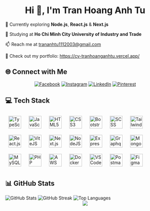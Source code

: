<h1 align="center">Hi 👋, I'm Tran Hoang Anh Tu</h1> 
<p>🌱 Currently exploring <strong>Node.js</strong>, <strong>React.js</strong> & <strong>Next.js</strong></p> 
<p>🔭 Studying at <strong>Ho Chi Minh City University of Industry and Trade</strong></p> 
<p>📫 Reach me at <a href="mailto:trananhtu1112003@gmail.com">trananhtu1112003@gmail.com</a></p> 
<p>💼 Check out my portfolio: <a href="https://cv-tranhoanganhtu.vercel.app/">https://cv-tranhoanganhtu.vercel.app/</a></p>  

## 🌐 Connect with Me
<div align="center">   
  <a href="https://facebook.com/trhgatu"><img src="https://img.shields.io/badge/Facebook-%231877F2.svg?style=for-the-badge&logo=Facebook&logoColor=white" alt="Facebook"/></a>   
  <a href="https://instagram.com/th_atu"><img src="https://img.shields.io/badge/Instagram-%23E4405F.svg?style=for-the-badge&logo=Instagram&logoColor=white" alt="Instagram"/></a>   
  <a href="https://linkedin.com/in/tranhoanganhtu"><img src="https://img.shields.io/badge/LinkedIn-%230077B5.svg?style=for-the-badge&logo=linkedin&logoColor=white" alt="LinkedIn"/></a>   
  <a href="https://pinterest.com/trhgatu"><img src="https://img.shields.io/badge/Pinterest-%23E60023.svg?style=for-the-badge&logo=Pinterest&logoColor=white" alt="Pinterest"/></a> 
</div>  

## 💻 Tech Stack

<div align="left">
  <!-- Frontend Technologies -->
  <img src="https://cdn.jsdelivr.net/npm/devicon/icons/typescript/typescript-original.svg" alt="TypeScript" width="40" height="40" style="margin: 10px;"/>
  <img src="https://cdn.jsdelivr.net/npm/devicon/icons/javascript/javascript-original.svg" alt="JavaScript" width="40" height="40" style="margin: 10px;"/>
  <img src="https://cdn.jsdelivr.net/npm/devicon/icons/html5/html5-original.svg" alt="HTML5" width="40" height="40" style="margin: 10px;"/>
  <img src="https://cdn.jsdelivr.net/npm/devicon/icons/css3/css3-original.svg" alt="CSS3" width="40" height="40" style="margin: 10px;"/>
  <img src="https://cdn.jsdelivr.net/npm/devicon/icons/bootstrap/bootstrap-original.svg" alt="Bootstrap" width="40" height="40" style="margin: 10px;"/>
  <img src="https://cdn.jsdelivr.net/npm/devicon/icons/sass/sass-original.svg" alt="SCSS" width="40" height="40" style="margin: 10px;"/>
  <img src="https://cdn.jsdelivr.net/gh/devicons/devicon@latest/icons/tailwindcss/tailwindcss-original.svg" alt="TailwindCSS" width="40" height="40" style="margin: 10px;" />
  <img src="https://cdn.jsdelivr.net/npm/devicon/icons/react/react-original.svg" alt="React.js" width="40" height="40" style="margin: 10px;"/>
  <img src="https://cdn.jsdelivr.net/gh/devicons/devicon@latest/icons/vitejs/vitejs-original.svg" alt="ViteJS" width="40" height="40" style="margin: 10px;" />
  <img src="https://cdn.jsdelivr.net/npm/devicon/icons/nextjs/nextjs-original.svg" alt="Next.js" width="40" height="40" style="margin: 10px;"/>
  
  <!-- Backend Technologies -->
  <img src="https://cdn.jsdelivr.net/gh/devicons/devicon@latest/icons/nodejs/nodejs-original-wordmark.svg" alt="NodeJS" width="40" height="40" style="margin: 10px;" />
  <img src="https://cdn.jsdelivr.net/gh/devicons/devicon@latest/icons/express/express-original.svg" alt="ExpressJS" width="40" height="40" style="margin: 10px;" />
  <img src="https://cdn.jsdelivr.net/gh/devicons/devicon@latest/icons/graphql/graphql-plain.svg" alt="Graphql" width="40" height="40" style="margin: 10px;" />
  <!-- Databases -->
  <img src="https://cdn.jsdelivr.net/npm/devicon/icons/mongodb/mongodb-original.svg" alt="MongoDB" width="40" height="40" style="margin: 10px;"/>
  <img src="https://cdn.jsdelivr.net/npm/devicon/icons/mysql/mysql-original.svg" alt="MySQL" width="40" height="40" style="margin: 10px;"/>
  <img src="https://cdn.jsdelivr.net/npm/devicon/icons/php/php-original.svg" alt="PHP" width="40" height="40" style="margin: 10px;"/>
  
  <!-- DevOps & Tools -->
  <img src="https://cdn.jsdelivr.net/gh/devicons/devicon@latest/icons/amazonwebservices/amazonwebservices-original-wordmark.svg" alt="AWS" width="40" height="40" style="margin: 10px;" />
  <img src="https://cdn.jsdelivr.net/gh/devicons/devicon@latest/icons/docker/docker-original.svg" alt="Docker" width="40" height="40" style="margin: 10px;" />
  <img src="https://cdn.jsdelivr.net/gh/devicons/devicon@latest/icons/vscode/vscode-original.svg" alt="VSCode" width="40" height="40" style="margin: 10px;" />
  <img src="https://cdn.jsdelivr.net/gh/devicons/devicon@latest/icons/postman/postman-original.svg" alt="Postman" width="40" height="40" style="margin: 10px;" />
  <img src="https://cdn.jsdelivr.net/gh/devicons/devicon@latest/icons/figma/figma-original.svg" alt="Figma" width="40" height="40" style="margin: 10px;" />
</div>


## 📊 GitHub Stats
  <img src="https://github-readme-stats.vercel.app/api?username=trhgatu&theme=dark&hide_border=false&include_all_commits=true&count_private=true" alt="GitHub Stats"/>
  <img src="https://github-readme-streak-stats.herokuapp.com/?user=trhgatu&theme=dark&hide_border=false" alt="GitHub Streak"/>
  <img src="https://github-readme-stats.vercel.app/api/top-langs/?username=trhgatu&theme=dark&hide_border=false&include_all_commits=true&count_private=true&layout=compact" alt="Top Languages"/>

<div align="center">   
  <img src="https://camo.githubusercontent.com/4d9f5ecceb711eec6e2018f38a5677dc657c9738d4a65ba3b928c41c0a45b439/68747470733a2f2f6d69726f2e6d656469756d2e636f6d2f6d61782f313336302f302a37513379765349765f7430696f4a2d5a2e676966" align="center">
</div>
